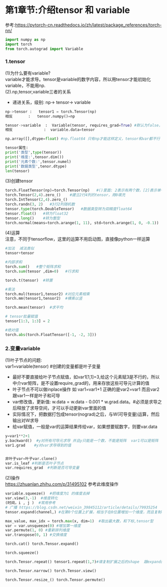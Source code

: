 
# 第1章节:介绍tensor 和 variable  

参考:https://pytorch-cn.readthedocs.io/zh/latest/package_references/torch-nn/   

```py
import numpy as np
import torch
from torch.autograd import Variable
```

### 1.tensor  
(1)为什么要有variable?  
variable才能求导。tensor是variable的数字内容，所以用tensor才能初始化variable，不能用np.  
(2).np,tensor,variable三者的关系  
- 递进关系，级别: np-> tensor-> variable  
```py 
np->tensor :   tensor1 = torch.Tensor(np)   
相反       :   tensor.numpy()=np  

tensor->variable  :  Variable(tensor, requires_grad=True) #默认为false，则不可求导变量
相反              :  variable.data=tensor

np.array([],dtype=float) #np.float64 只有np才能这样定义，tensor和var都不行

tensor属性:
print('类型',type(tensor))   
print('维度:',tensor.dim())  
print('元素个数:',tensor.numel)  
print('数据类型',tenor.dtype)  
len(tensor)

```

(3)创建tensor  
```py
torch.FloatTensor(np)=torch.Tensor(np)   #()里面: 2表示有两个数，[2]表示单一个数2，np.array([[2]])输入是多少维，tensor就是多少维度   默认float32
torch.Tensor(2,4).zero_()    #建立2行4列的tensor，用0填充
torch.IntTensor(2,4).zero_()
torch.randn(3, 2)   #3行2列随机数
tensor.type(torch.DoubleTensor)   #数据类型转为双精度float64
tensor.float()   #转为float32
tensor.long()    #转为整型
torch.normal(means=torch.arange(1, 11), std=torch.arange(1, 0, -0.1))
```
(4)运算  
注意，不同于tensorflow，这里的运算不用启动图，直接像python一样运算  
```py
#加法  减法类似
tensor+tensor  

#内部求和
torch.sum()   #整个矩阵求和
torch.sum(tensor ,dim=0)   #行求和

torch.t(tensor)  #转置

#乘法
torch.mul(tensor1,tensor2) #对应元素相乘
torch.mm(tensor1,tensor2)  #横乘以竖

torch.mean(tensor)  #求平均

# tensor批量赋值
tensor[1:3, 1:3] = 2

#绝对值
torch.abs(torch.FloatTensor([-1, -2, 3]))
```

### 2.变量variable  
(1)叶子节点的问题:  
var1=variable(tensor)   #创建的变量都是叶子变量  

- 最好不要直接给叶子节点赋值，如var1[1,1]=3,给这个元素赋3是不行的，所以中介var矩阵，是不设置require_grad的，用来存放这些可导元计算的值  
- 叶子节点不可以做inplace操作  如 var1=var1+1   正确的是var2=var1 而且var2跟var1一样是叶子和可导  
- var修改值，更新值: w.data = w.data - 0.001 * w.grad.data。#必须是求导之后释放了求导空间，才可以手动更新var里面的值
- 实际情况下，把数据打包成tensor(nograd)之后，与W(可导变量)运算，然后输出对W求导
- 给var赋值，一般是var的运算结果传给var，如果想要赋数字，则要var.data 
```py
y=var1**2+1
y.backward()  #y对所有可导元求导 并且y只能是一个数，不能是矩阵  var1可以是矩阵
var1.grad    #y对var求导得到的值


非叶子var=叶子var.clone()
var.is_leaf #判断是否叶子节点
var.requires_grad  #判断是否可导变量

```

(2)操作  
https://zhuanlan.zhihu.com/p/31495102
参考此维度操作
```py
variable.squeeze()  #把维度为1 的维度去掉
var.view(3,-1) 	#维度转化
(时间，i , j )  #常用参考 
# 广播 https://blog.csdn.net/weixin_39845112/article/details/79935254
tensor.expand(channel,) #在第0个位置上扩展，相当于在0位置增加一个维度，而且复制channel份  称为广播

max_value, max_idx = torch.max(x, dim=1)  #取出最大数，和下标,tensor型
var = var.unsqueeze(0) #增加第一维度
var.permute(1, 0) #重新排列维度
var.transpose(0, 1) #交换维度

torch.cat() torch.Tensor.expand()

torch.squeeze() 

torch.Tensor.repeat() tensor1.repeat(1,7)#填复制扩展之后的shape  跟expand的用法几乎一样，expand是复制张量，repeat是复制张量数据

torch.Tensor.narrow() torch.Tensor.view()

torch.Tensor.resize_() torch.Tensor.permute()


```




















